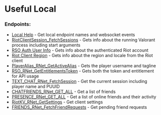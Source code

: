 # Useful Local

### Endpoints:
 - [Local Help](GET%20Local%20Help.md) - Get local endpoint names and websocket events
 - [RiotClientSession_FetchSessions](GET%20RiotClientSession_FetchSessions.md) - Gets info about the running Valorant process including start arguments
 - [RSO Auth User Info](GET%20RSO%20Auth%20User%20Info.md) - Gets info about the authenticated Riot account
 - [Riot Client Region](GET%20Riot%20Client%20Region.md) - Gets info about the region and locale from the Riot client
 - [PlayerAlias_RNet_GetActiveAlias](GET%20PlayerAlias_RNet_GetActiveAlias.md) - Gets the player username and tagline
 - [RSO_RNet_GetEntitlementsToken](GET%20RSO_RNet_GetEntitlementsToken.md) - Gets both the token and entitlement for API usage  
 - [TEXT_CHAT_RNet_FetchSession](GET%20TEXT_CHAT_RNet_FetchSession.md) - Get the current session including player name and PUUID
 - [CHATFRIENDS_RNet_GET_ALL](GET%20CHATFRIENDS_RNet_GET_ALL.md) - Get a list of friends
 - [PRESENCE_RNet_GET_ALL](GET%20PRESENCE_RNet_GET_ALL.md) - Get a list of online friends and their activity  
 - [RiotKV_RNet_GetSettings](GET%20RiotKV_RNet_GetSettings.md) - Get client settings
 - [FRIENDS_RNet_FetchFriendRequests](GET%20FRIENDS_RNet_FetchFriendRequests.md) - Get pending friend requests

